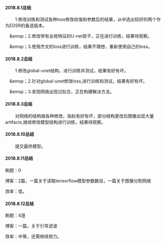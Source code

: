 #### 2018.8.1总结
&emsp;&emsp; 1.修改训练和测试各种loss修改权值和参数后的结果，从中选出较好的两个作为EDSR的备选版本。

&emsp;&emsp；2.修改带有全局特征的U-net若干，正在进行训练，结果待观察。

&emsp;&emsp；3.使用杰文的loss进行训练，结果不理想，重新使用自己的loss。

#### 2018.8.2总结
&emsp;&emsp; 1.修改global-unet结构，进行训练并测试，结果有好有坏。

&emsp;&emsp；2.针对global-unet修改loss,进行训练和测试，结果有好有坏。

&emsp;&emsp；3.发现网络出现过拟合，正在构建解决方法。

#### 2018.8.3总结
&emsp;&emsp; 对网络的结构做各种修改，指标有好有坏，部分结构更改后图像出现大量artifacts,继续修改模型结构进行训练，结果待观察。

#### 2018.8.10总结
&emsp;&emsp; 提交最终模型。

#### 2018.8.11总结
刷题：0

博客：2篇，一篇关于读取tensorflow模型参数数目，一篇关于图像分割网络

效率：低。

#### 2018.8.12总结
刷题：4道

博客：一篇，关于引导滤波

效率：中等，还需继续努力。
